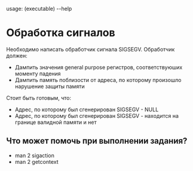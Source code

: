 usage: (executable) --help

# Обработка сигналов

Необходимо написать обработчик сигнала SIGSEGV. Обработчик должен:
 * Дампить значения general purpose регистров, соответствуюших моменту падения
 * Дампить память поблизости от адреса, по которому произошло нарушение защиты памяти

Стоит быть готовым, что:
 * Адрес, по которому был сгенерирован SIGSEGV - NULL
 * Адрес, по которому был сгенерирован SIGSEGV - находится на границе валидной памяти и нет

## Что может помочь при выполнении задания?
 * man 2 sigaction
 * man 2 getcontext
